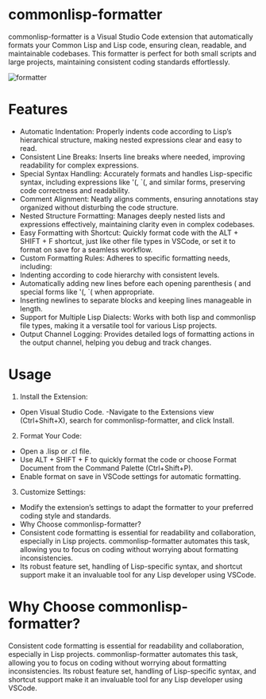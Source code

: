 # commonlisp-formatter
commonlisp-formatter is a Visual Studio Code extension that automatically formats your Common Lisp and Lisp code, ensuring clean, readable, and maintainable codebases. This formatter is perfect for both small scripts and large projects, maintaining consistent coding standards effortlessly.

![formatter](https://i.imgur.com/Za9dkBk.gif)

# Features
- Automatic Indentation: Properly indents code according to Lisp’s hierarchical structure, making nested expressions clear and easy to read.
- Consistent Line Breaks: Inserts line breaks where needed, improving readability for complex expressions.
- Special Syntax Handling: Accurately formats and handles Lisp-specific syntax, including expressions like '(, \`(, and similar forms, preserving code correctness and readability.
- Comment Alignment: Neatly aligns comments, ensuring annotations stay organized without disturbing the code structure.
- Nested Structure Formatting: Manages deeply nested lists and expressions effectively, maintaining clarity even in complex codebases.
- Easy Formatting with Shortcut: Quickly format code with the ALT + SHIFT + F shortcut, just like other file types in VSCode, or set it to format on save for a seamless workflow.
- Custom Formatting Rules: Adheres to specific formatting needs, including:
- Indenting according to code hierarchy with consistent levels.
- Automatically adding new lines before each opening parenthesis ( and special forms like '(, \`( when appropriate.
- Inserting newlines to separate blocks and keeping lines manageable in length.
- Support for Multiple Lisp Dialects: Works with both lisp and commonlisp file types, making it a versatile tool for various Lisp projects.
- Output Channel Logging: Provides detailed logs of formatting actions in the output channel, helping you debug and track changes.

# Usage

1. Install the Extension:
  - Open Visual Studio Code.
  -Navigate to the Extensions view (Ctrl+Shift+X), search for commonlisp-formatter, and click Install.

2. Format Your Code:
  - Open a .lisp or .cl file.
  - Use ALT + SHIFT + F to quickly format the code or choose Format Document from the Command Palette (Ctrl+Shift+P).
  - Enable format on save in VSCode settings for automatic formatting.

3. Customize Settings:
  - Modify the extension’s settings to adapt the formatter to your preferred coding style and standards.
  - Why Choose commonlisp-formatter?
  - Consistent code formatting is essential for readability and collaboration, especially in Lisp projects. commonlisp-formatter automates this task, allowing you to focus on coding without worrying about formatting inconsistencies.
  - Its robust feature set, handling of Lisp-specific syntax, and shortcut support make it an invaluable tool for any Lisp developer using VSCode.

# Why Choose commonlisp-formatter?
Consistent code formatting is essential for readability and collaboration, especially in Lisp projects. commonlisp-formatter automates this task, allowing you to focus on coding without worrying about formatting inconsistencies. Its robust feature set, handling of Lisp-specific syntax, and shortcut support make it an invaluable tool for any Lisp developer using VSCode.


